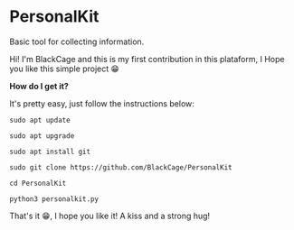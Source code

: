 # PersonalKit
Basic tool for collecting information.

Hi! I'm BlackCage and this is my first contribution in this plataform, I Hope you like this simple project 😁

**How do I get it?**

It's pretty easy, just follow the instructions below:

```sudo apt update```

```sudo apt upgrade```

```sudo apt install git```

```sudo git clone https://github.com/BlackCage/PersonalKit```

```cd PersonalKit```

```python3 personalkit.py```

That's it 😁, I hope you like it! 
A kiss and a strong hug!

